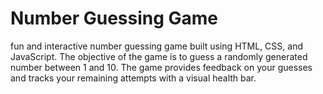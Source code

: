 # Number Guessing Game
 fun and interactive number guessing game built using HTML, CSS, and JavaScript. The objective of the game is to guess a randomly generated number between 1 and 10. The game provides feedback on your guesses and tracks your remaining attempts with a visual health bar.
